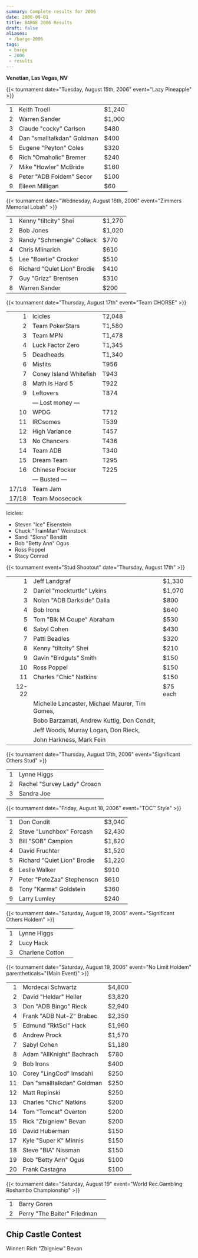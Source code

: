 ```yaml
---
summary: Complete results for 2006
date: 2006-09-01
title: BARGE 2006 Results
draft: false
aliases:
 - /barge-2006
tags:
 - barge
 - 2006
 - results
---
```


**Venetian, Las Vegas, NV**

{{< tournament
    date="Tuesday, August 15th, 2006"
    event="Lazy Pineapple" >}}


|   |                                      |        |
|--:|--------------------------------------|--------|
| 1 | Keith Troell                         | $1,240 |
| 2 | Warren Sander                        | $1,000 |
| 3 | Claude &quot;cocky&quot; Carlson     | $480   |
| 4 | Dan &quot;smalltalkdan&quot; Goldman | $400   |
| 5 | Eugene &quot;Peyton&quot; Coles      | $320   |
| 6 | Rich &quot;Omaholic&quot; Bremer     | $240   |
| 7 | Mike &quot;Howler&quot; McBride      | $160   |
| 8 | Peter &quot;ADB Foldem&quot; Secor   | $100   |
| 9 | Eileen Milligan                      | $60    |

{{< tournament
    date="Wednesday, August 16th, 2006"
    event="Zimmers Memorial Lobah" >}}

|   |                                       |        |
|--:|---------------------------------------|--------|
| 1 | Kenny &quot;tiltcity&quot; Shei       | $1,270 |
| 2 | Bob Jones                             | $1,020 |
| 3 | Randy &quot;Schmengie&quot; Collack   | $770   |
| 4 | Chris Mlinarich                       | $610   |
| 5 | Lee &quot;Bowtie&quot; Crocker        | $510   |
| 6 | Richard &quot;Quiet Lion&quot; Brodie | $410   |
| 7 | Guy &quot;Grizz&quot; Brentsen        | $310   |
| 8 | Warren Sander                         | $200   |

{{< tournament
    date="Thursday, August 17th"
    event="Team CHORSE" >}}

|       |                            |        |
|------:|----------------------------|--------|
|     1 | Icicles                    | T2,048 |
|     2 | Team PokerStars            | T1,580 |
|     3 | Team MPN                   | T1,478 |
|     4 | Luck Factor Zero           | T1,345 |
|     5 | Deadheads                  | T1,340 |
|     6 | Misfits                    | T956   |
|     7 | Coney Island Whitefish     | T943   |
|     8 | Math Is Hard 5             | T922   |
|     9 | Leftovers                  | T874   |
|       | &mdash; Lost money &mdash; |        |
|    10 | WPDG                       | T712   |
|    11 | IRCsomes                   | T539   |
|    12 | High Variance              | T457   |
|    13 | No Chancers                | T436   |
|    14 | Team ADB                   | T340   |
|    15 | Dream Team                 | T295   |
|    16 | Chinese Pocker             | T225   |
|       | &mdash; Busted &mdash;     |        |
| 17/18 | Team Jam                   |        |
| 17/18 | Team Moosecock             |        |

Icicles:
* Steven &quot;Ice&quot; Eisenstein
* Chuck &quot;TrainMan&quot; Weinstock
* Sandi &quot;Siona&quot; Benditt
* Bob &quot;Betty Ann&quot; Ogus
* Ross Poppel
* Stacy Conrad

{{< tournament
    event="Stud Shootout"
    date="Thursday, August 17th" >}}

|       |                                                |          |
|------:|------------------------------------------------|----------|
|     1 | Jeff Landgraf                                  | $1,330   |
|     2 | Daniel &quot;mockturtle&quot; Lykins           | $1,070   |
|     3 | Nolan &quot;ADB Darkside&quot; Dalla           | $800     |
|     4 | Bob Irons                                      | $640     |
|     5 | Tom &quot;Blk M Coupe&quot; Abraham            | $530     |
|     6 | Sabyl Cohen                                    | $430     |
|     7 | Patti Beadles                                  | $320     |
|     8 | Kenny &quot;tiltcity&quot; Shei                | $210     |
|     9 | Gavin &quot;Birdguts&quot; Smith               | $150     |
|    10 | Ross Poppel                                    | $150     |
|    11 | Charles &quot;Chic&quot; Natkins               | $150     |
| 12-22 |                                                | $75 each |
|       | Michelle Lancaster, Michael Maurer, Tim Gomes, |          |
|       | Bobo Barzamati, Andrew Kuttig, Don Condit,     |          |
|       | Jeff Woods, Murray Logan, Don Rieck,           |          |
|       | John Harkness, Mark Fein                       |          |

{{< tournament
    date="Thursday, August 17th, 2006"
    event="Significant Others Stud" >}}

|   |                                       |
|--:|---------------------------------------|
| 1 | Lynne Higgs                           |
| 2 | Rachel &quot;Survey Lady&quot; Croson |
| 3 | Sandra Joe                            |

{{< tournament
    date="Friday, August 18, 2006"
    event="TOC™ Style" >}}

|   |                                       |        |
|--:|---------------------------------------|--------|
| 1 | Don Condit                            | $3,040 |
| 2 | Steve &quot;Lunchbox&quot; Forcash    | $2,430 |
| 3 | Bill &quot;SOB&quot; Campion          | $1,820 |
| 4 | David Fruchter                        | $1,520 |
| 5 | Richard &quot;Quiet Lion&quot; Brodie | $1,220 |
| 6 | Leslie Walker                         | $910   |
| 7 | Peter &quot;PeteZaa&quot; Stephenson  | $610   |
| 8 | Tony &quot;Karma&quot; Goldstein      | $360   |
| 9 | Larry Lumley                          | $240   |

{{< tournament
    date="Saturday, August 19, 2006"
    event="Significant Others Holdem" >}}
    

|   |                 |   |
|--:|-----------------|---|
| 1 | Lynne Higgs     |   |
| 2 | Lucy Hack       |   |
| 3 | Charlene Cotton |   |

{{< tournament
    date="Saturday, August 19, 2006"
    event="No Limit Holdem"
    parentheticals="(Main Event)" >}}

|    |                                      |        |
|---:|--------------------------------------|--------|
|  1 | Mordecai Schwartz                    | $4,800 |
|  2 | David &quot;Heldar&quot; Heller      | $3,820 |
|  3 | Don &quot;ADB Bingo&quot; Rieck      | $2,940 |
|  4 | Frank &quot;ADB Nut-Z&quot; Brabec   | $2,350 |
|  5 | Edmund &quot;RktSci&quot; Hack       | $1,960 |
|  6 | Andrew Prock                         | $1,570 |
|  7 | Sabyl Cohen                          | $1,180 |
|  8 | Adam &quot;AllKnight&quot; Bachrach  | $780   |
|  9 | Bob Irons                            | $400   |
| 10 | Corey &quot;LingCod&quot; Imsdahl    | $250   |
| 11 | Dan &quot;smalltalkdan&quot; Goldman | $250   |
| 12 | Matt Repinski                        | $250   |
| 13 | Charles &quot;Chic&quot; Natkins     | $200   |
| 14 | Tom &quot;Tomcat&quot; Overton       | $200   |
| 15 | Rick &quot;Zbigniew&quot; Bevan      | $200   |
| 16 | David Huberman                       | $150   |
| 17 | Kyle &quot;Super K&quot; Minnis      | $150   |
| 18 | Steve &quot;BIA&quot; Nissman        | $150   |
| 19 | Bob &quot;Betty Ann&quot; Ogus       | $100   |
| 20 | Frank Castagna                       | $100   |

{{< tournament
    date="Saturday, August 19"
    event="World Rec.Gambling Roshambo Championship" >}}

|   |                                       |   |
|--:|---------------------------------------|---|
| 1 | Barry Goren                           |   |
| 2 | Perry &quot;The Baiter&quot; Friedman |   |
    
## Chip Castle Contest

Winner: Rich &quot;Zbigniew&quot; Bevan
